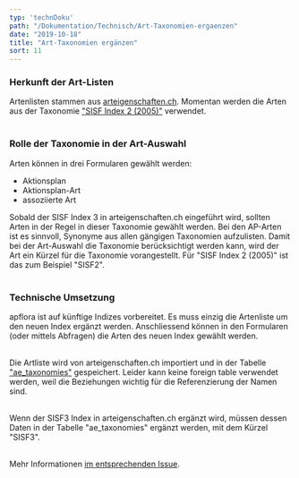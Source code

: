 ```yaml
---
typ: 'technDoku'
path: "/Dokumentation/Technisch/Art-Taxonomien-ergaenzen"
date: "2019-10-18"
title: "Art-Taxonomien ergänzen"
sort: 11
---
```


### Herkunft der Art-Listen
Artenlisten stammen aus [arteigenschaften.ch](https://arteigenschaften.ch). Momentan werden die Arten aus der Taxonomie ["SISF Index 2 (2005)"](https://arteigenschaften.ch/Arten/aed47d41-7b0e-11e8-b9a5-bd4f79edbcc4) verwendet.<br/><br/>

### Rolle der Taxonomie in der Art-Auswahl
Arten können in drei Formularen gewählt werden:
- Aktionsplan
- Aktionsplan-Art
- assoziierte Art

Sobald der SISF Index 3 in arteigenschaften.ch eingeführt wird, sollten Arten in der Regel in dieser Taxonomie gewählt werden. Bei den AP-Arten ist es sinnvoll, Synonyme aus allen gängigen Taxonomien aufzulisten. Damit bei der Art-Auswahl die Taxonomie berücksichtigt werden kann, wird der Art ein Kürzel für die Taxonomie vorangestellt. Für "SISF Index 2 (2005)" ist das zum Beispiel "SISF2".<br/><br/>

### Technische Umsetzung
apflora ist auf künftige Indizes vorbereitet. Es muss einzig die Artenliste um den neuen Index ergänzt werden. Anschliessend können in den Formularen (oder mittels Abfragen) die Arten des neuen Index gewählt werden.<br/><br/>

Die Artliste wird von arteigenschaften.ch importiert und in der Tabelle ["ae_taxonomies"](https://github.com/barbalex/apf2/blob/master/sql/apflora/createTables.sql#L1121-L1136) gespeichert. Leider kann keine foreign table verwendet werden, weil die Beziehungen wichtig für die Referenzierung der Namen sind.<br/><br/>

Wenn der SISF3 Index in arteigenschaften.ch ergänzt wird, müssen dessen Daten in der Tabelle "ae_taxonomies" ergänzt werden, mit dem Kürzel "SISF3".<br/><br/>

Mehr Informationen [im entsprechenden Issue](https://github.com/barbalex/apf2/issues/230).

